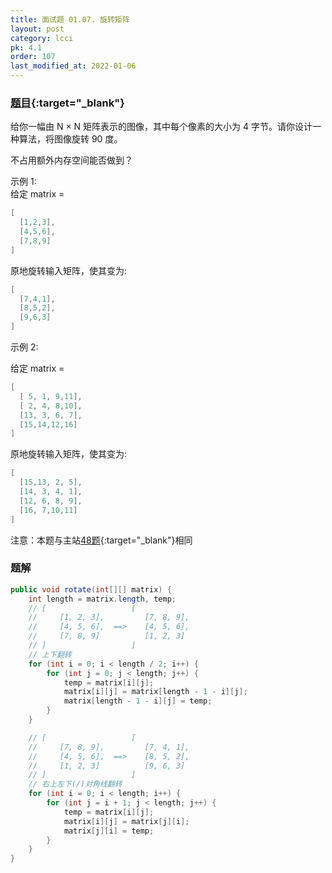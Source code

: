```yaml
---
title: 面试题 01.07. 旋转矩阵
layout: post
category: lcci
pk: 4.1
order: 107
last_modified_at: 2022-01-06
---
```


### [题目](https://leetcode.cn/rotate-matrix-lcci/){:target="_blank"}

给你一幅由 N × N 矩阵表示的图像，其中每个像素的大小为 4 字节。请你设计一种算法，将图像旋转 90 度。

不占用额外内存空间能否做到？

示例 1:  
给定 matrix =

```java
[
  [1,2,3],
  [4,5,6],
  [7,8,9]
]
```

原地旋转输入矩阵，使其变为:
```java
[
  [7,4,1],
  [8,5,2],
  [9,6,3]
]
```

示例 2:

给定 matrix =

```java
[
  [ 5, 1, 9,11],
  [ 2, 4, 8,10],
  [13, 3, 6, 7],
  [15,14,12,16]
]
```

原地旋转输入矩阵，使其变为:

```java
[
  [15,13, 2, 5],
  [14, 3, 4, 1],
  [12, 6, 8, 9],
  [16, 7,10,11]
]
```

注意：本题与主站[48题](https://leetcode.cn/problems/rotate-image/){:target="_blank"}相同

### 题解

```java
public void rotate(int[][] matrix) {
    int length = matrix.length, temp;
    // [                   [
    //     [1, 2, 3],         [7, 8, 9],
    //     [4, 5, 6],  ==>    [4, 5, 6],
    //     [7, 8, 9]          [1, 2, 3]
    // ]                   ]
    // 上下翻转
    for (int i = 0; i < length / 2; i++) {
        for (int j = 0; j < length; j++) {
            temp = matrix[i][j];
            matrix[i][j] = matrix[length - 1 - i][j];
            matrix[length - 1 - i][j] = temp;
        }
    }

    // [                   [
    //     [7, 8, 9],         [7, 4, 1],
    //     [4, 5, 6],  ==>    [8, 5, 2],
    //     [1, 2, 3]          [9, 6, 3]
    // ]                   ]
    // 右上左下(/)对角线翻转
    for (int i = 0; i < length; i++) {
        for (int j = i + 1; j < length; j++) {
            temp = matrix[i][j];
            matrix[i][j] = matrix[j][i];
            matrix[j][i] = temp;
        }
    }
}
```